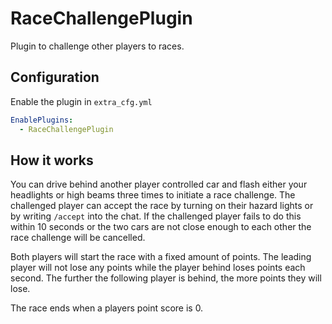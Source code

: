﻿# RaceChallengePlugin
Plugin to challenge other players to races.
## Configuration
Enable the plugin in `extra_cfg.yml`
```yaml
EnablePlugins:
  - RaceChallengePlugin
```
## How it works
You can drive behind another player controlled car and flash either your headlights or high beams three times to initiate a race challenge.
The challenged player can accept the race by turning on their hazard lights or by writing `/accept` into the chat. If the challenged player fails to do this within 10 seconds or the two cars are not close enough to each other the race challenge will be cancelled.

Both players will start the race with a fixed amount of points. The leading player will not lose any points while the player behind loses points each second. The further the following player is behind, the more points they will lose.

The race ends when a players point score is 0.
